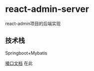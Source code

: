 # react-admin-server
react-admin项目的后端实现

## 技术栈
Springboot+Mybatis

[接口文档](http://123.57.208.169:5000/swagger-ui/index.html#/)  在此

